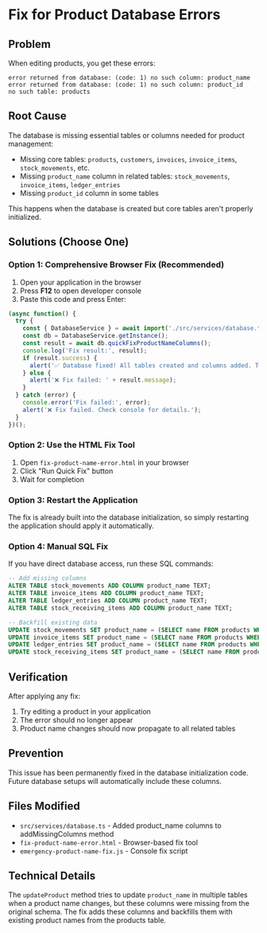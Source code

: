# Fix for Product Database Errors

## Problem
When editing products, you get these errors:
```
error returned from database: (code: 1) no such column: product_name
error returned from database: (code: 1) no such column: product_id
no such table: products
```

## Root Cause
The database is missing essential tables or columns needed for product management:
- Missing core tables: `products`, `customers`, `invoices`, `invoice_items`, `stock_movements`, etc.
- Missing `product_name` column in related tables: `stock_movements`, `invoice_items`, `ledger_entries`
- Missing `product_id` column in some tables

This happens when the database is created but core tables aren't properly initialized.

## Solutions (Choose One)

### Option 1: Comprehensive Browser Fix (Recommended)
1. Open your application in the browser
2. Press **F12** to open developer console
3. Paste this code and press Enter:

```javascript
(async function() {
  try {
    const { DatabaseService } = await import('./src/services/database.ts');
    const db = DatabaseService.getInstance();
    const result = await db.quickFixProductNameColumns();
    console.log('Fix result:', result);
    if (result.success) {
      alert('✅ Database fixed! All tables created and columns added. Try editing a product now.');
    } else {
      alert('❌ Fix failed: ' + result.message);
    }
  } catch (error) {
    console.error('Fix failed:', error);
    alert('❌ Fix failed. Check console for details.');
  }
})();
```

### Option 2: Use the HTML Fix Tool
1. Open `fix-product-name-error.html` in your browser
2. Click "Run Quick Fix" button
3. Wait for completion

### Option 3: Restart the Application
The fix is already built into the database initialization, so simply restarting the application should apply it automatically.

### Option 4: Manual SQL Fix
If you have direct database access, run these SQL commands:

```sql
-- Add missing columns
ALTER TABLE stock_movements ADD COLUMN product_name TEXT;
ALTER TABLE invoice_items ADD COLUMN product_name TEXT;
ALTER TABLE ledger_entries ADD COLUMN product_name TEXT;
ALTER TABLE stock_receiving_items ADD COLUMN product_name TEXT;

-- Backfill existing data
UPDATE stock_movements SET product_name = (SELECT name FROM products WHERE id = stock_movements.product_id) WHERE product_name IS NULL;
UPDATE invoice_items SET product_name = (SELECT name FROM products WHERE id = invoice_items.product_id) WHERE product_name IS NULL;
UPDATE ledger_entries SET product_name = (SELECT name FROM products WHERE id = ledger_entries.product_id) WHERE product_name IS NULL;
UPDATE stock_receiving_items SET product_name = (SELECT name FROM products WHERE id = stock_receiving_items.product_id) WHERE product_name IS NULL;
```

## Verification
After applying any fix:
1. Try editing a product in your application
2. The error should no longer appear
3. Product name changes should now propagate to all related tables

## Prevention
This issue has been permanently fixed in the database initialization code. Future database setups will automatically include these columns.

## Files Modified
- `src/services/database.ts` - Added product_name columns to addMissingColumns method
- `fix-product-name-error.html` - Browser-based fix tool
- `emergency-product-name-fix.js` - Console fix script

## Technical Details
The `updateProduct` method tries to update `product_name` in multiple tables when a product name changes, but these columns were missing from the original schema. The fix adds these columns and backfills them with existing product names from the products table.
